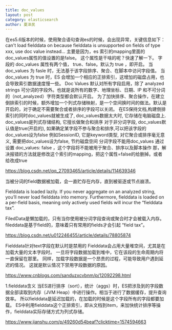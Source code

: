```yaml
---
title: doc_values
layout: post
category: elasticsearch
author: 夏泽民
---
```

在es5.6版本的时候，使用聚合语句查询es的时候，会出现异常，关键信息如下：
can't load fielddata on because fielddata is unsupported on fields of type xxx, use doc value instead...
主要是因为，es 索引的mapping里面的doc_values属性的值设置的是false。
这个属性是干啥的呢？快速了解一下。
字段的 doc_values 属性有两个值， true、false。默认为 true ，即开启。
当 doc_values 为 fasle 时，无法基于该字段排序、聚合、在脚本中访问字段值。
当 doc_values 为 true 时，ES 会增加一个相应的正排索引，这增加的磁盘占用，也会导致索引数据速度慢一些。
Doc Values 默认对所有字段启用，除了 analyzed strings 可分词的字段外。也就是说所有的数字、地理坐标、日期、IP 和不可分词的（not_analyzed）字符类型都会默认开启。
为了加快排序、聚合操作，在建立倒排索引的时候，额外增加一个列式存储映射，是一个空间换时间的做法。默认是开启的，对于确定不需要聚合或者排序的字段可以关闭。
在ES保持文档,构建倒排索引的同时doc_values就被生成了, doc_values数据太大时, 它存储在电脑磁盘上.
doc_values是列式存储结构, 它擅长做聚合和排序
对于非分词字段, doc_values默认值是true(开启的), 如果确定某字段不参与聚合和排序,可以把该字段的doc_values设为false
例如SessionID, 它是keyword类型, 对它聚合或排序毫无意义, 需要把doc_values设为false, 节约磁盘空间
分词字段不能用doc_values
通过设置 doc_values: false ，这个字段将不能被用于聚合、排序以及脚本操作
那，解决报错的方法就是修改这个索引的mapping，把这个属性=false的给删掉。或者给改成true
<!-- more -->
https://blog.csdn.net/qq_27093465/article/details/114639346


当被分词的field数据被加载，会一直贮存在内存，直到被驱逐或节点崩溃。

Fielddata is loaded lazily. If you never aggregate on an analyzed string, you’ll never load fielddata into memory. Furthermore, fielddata is loaded on a per-field basis, meaning only actively used fields will incur the “fielddata tax”.

FiledData是懒加载的，只有当你使用被分词字段查询或聚合时才会被载入内存。fileddata是基于field的，意味着只有常用的fields才会引起 “field tax”。

https://blog.csdn.net/u012246455/article/details/78805874

Fielddata针对text字段在默认时是禁用的
Fielddata会占用大量堆空间，尤其是在加载大量的文本字段时。 一旦将字段数据加载到堆中，它在该段的生命周期内将一直保留在那里。 同样，加载字段数据是一个昂贵的过程，可能导致用户遇到延迟的情况。 这就是默认情况下禁用字段数据的原因。

https://www.cnblogs.com/sanduzxcvbnm/p/12092298.html

1.fielddata含义
当ES进行排序（sort），统计（aggs）时，ES把涉及到的字段数据全部读取到内存（JVM Heap）中进行操作。相当于进行了数据缓存，提升查询效率。
所以fielddata是延迟加载的，在加载的时候是这个字段所有的字段都要加载。
ES中利用fielddata这个正排索引，即从文档到item，来加快统计排序等操作，fielddata实际存储方式为列式存储。

https://www.jianshu.com/p/49260d54beaf?clicktime=1574594663
